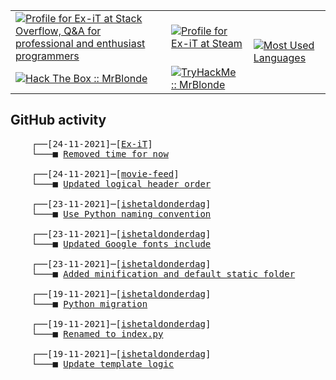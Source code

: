 <table>
    <tr>
        <td>
            <a href="https://stackoverflow.com/users/3351720/ex-it">
                <img alt="Profile for Ex-iT at Stack Overflow, Q&amp;A for professional and enthusiast programmers" src="https://stackoverflow.com/users/flair/3351720.png?theme=dark" />
            </a>
        </td>
        <td>
            <a href="https://steamcommunity.com/id/Ex-iT">
                <img alt="Profile for Ex-iT at Steam" src="https://steamcommunity-a.akamaihd.net/public/shared/images/header/globalheader_logo.png" />
            </a>
        </td>
        <td rowspan="2">
            <a href="https://github.com/Ex-iT/">
                <img alt="Most Used Languages" src="https://github-readme-stats.vercel.app/api/top-langs/?username=ex-it&layout=compact&theme=algolia" />
            </a>
        </td>
    </tr>
    <tr>
        <td>
            <a href="https://app.hackthebox.eu/profile/169430">
                <img alt="Hack The Box :: MrBlonde" src="https://www.hackthebox.eu/badge/image/169430" />
            </a>
        </td>
        <td>
            <a href="https://tryhackme.com/p/MrBlonde/">
                <img alt="TryHackMe :: MrBlonde" src="https://tryhackme-badges.s3.amazonaws.com/MrBlonde.png" />
            </a>
        </td>
    </tr>
</table>

<h2>GitHub activity</h2>

<pre>
    ┌──[24-11-2021]─[<a href="https://github.com/Ex-iT/Ex-iT">Ex-iT</a>]
    └───■ <a href="https://github.com/Ex-iT/Ex-iT/commit/9d383c43546ea9bde538b13700619129e57eb93a">Removed time for now</a><br />
    ┌──[24-11-2021]─[<a href="https://github.com/Ex-iT/movie-feed">movie-feed</a>]
    └───■ <a href="https://github.com/Ex-iT/movie-feed/commit/6c8334a99b035e645d5c6a00d20de18a72efaec3">Updated logical header order</a><br />
    ┌──[23-11-2021]─[<a href="https://github.com/Ex-iT/ishetaldonderdag">ishetaldonderdag</a>]
    └───■ <a href="https://github.com/Ex-iT/ishetaldonderdag/commit/6a696c30d01603da981797ba18a7bfbec03054ae">Use Python naming convention</a><br />
    ┌──[23-11-2021]─[<a href="https://github.com/Ex-iT/ishetaldonderdag">ishetaldonderdag</a>]
    └───■ <a href="https://github.com/Ex-iT/ishetaldonderdag/commit/44a44989acbd175c250a8040d9ff5d158962aded">Updated Google fonts include</a><br />
    ┌──[23-11-2021]─[<a href="https://github.com/Ex-iT/ishetaldonderdag">ishetaldonderdag</a>]
    └───■ <a href="https://github.com/Ex-iT/ishetaldonderdag/commit/f79a63b1ef447980b9714379d24e8d306807e7e6">Added minification and default static folder</a><br />
    ┌──[19-11-2021]─[<a href="https://github.com/Ex-iT/ishetaldonderdag">ishetaldonderdag</a>]
    └───■ <a href="https://github.com/Ex-iT/ishetaldonderdag/commit/3ed8706a5c8dcbc4bceda5b54512199e8d1718e0">Python migration</a><br />
    ┌──[19-11-2021]─[<a href="https://github.com/Ex-iT/ishetaldonderdag">ishetaldonderdag</a>]
    └───■ <a href="https://github.com/Ex-iT/ishetaldonderdag/commit/c2f786864b4d603aca58c984040ee745a0e66e57">Renamed to index.py</a><br />
    ┌──[19-11-2021]─[<a href="https://github.com/Ex-iT/ishetaldonderdag">ishetaldonderdag</a>]
    └───■ <a href="https://github.com/Ex-iT/ishetaldonderdag/commit/5b192a2e59e78c1b6b1159b7bfd621a88d6995d2">Update template logic</a><br />
</pre>